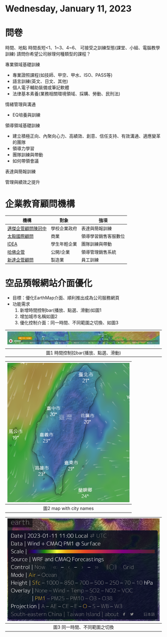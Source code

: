 # Wednesday, January 11, 2023

# 問卷

時間、地點
時間長短<1、1\~3、4\~6、
可接受之訓練型態(課堂、小組、電腦教學訓練)
請問你希望公司辦理何種類型的課程？

專業領域基礎訓練
- 專業證照課程(如技師、甲空、甲水、ISO、PASS等)
- 語言訓練(英文、日文、其他)
- 個人電子輔助裝備或筆記軟體
- 法律基本素養(業務相關環境領域、採購、勞動、民刑法)

情緒管理與溝通
- EQ培養與訓練

領導領域基礎訓練
- 建立積極正向、內聚向心力、高績效、創意、信任支持、有效溝通、適應變革的團隊
- 領導力學習
- 團隊訓練與帶動
- 如何帶領會議

表達與簡報訓練


管理與績效之提升

# 企業教育顧問機構

機構|對象|強項
-|-|-
[邁傑企管顧問陳冠中](https://mjpcg.com/about/)|學校企業政府|表達與簡報訓練
[太毅國際顧問](https://www.timingasia.com/about/)|商業|領導學習銷售客服數位
[IDEA](https://www.paidea.com.tw/about/training-director/)|學生年輕企業|團隊訓練與帶動
[哈佛企管](https://www.harment.com/)|公開/企業|領導管理銷售系統
[新達企管顧問](http://hrservice.com.tw/)|製造業|員工訓練

# 空品預報網站介面優化

- 目標：優化EarthMap介面、順利推出成為公司服務網頁
- 功能需求
  1. 新增時間控制bar(播放、點選、滑動)如圖1
  2. 增加城市名稱如圖2
  3. 優化控制介面：同一時間、不同範圍之切換、如圖3

|![圖1](https://raw.githubusercontent.com/sinotec2/foam1/master/attachments/2023-01-11-11-21-33.png)|
|:-:|
|圖1 時間控制拉bar(播放、點選、滑動)|

|![圖2](https://raw.githubusercontent.com/sinotec2/foam1/master/attachments/2023-01-11-11-23-40.png)|
|:-:|
|圖2 map with city names|

|![圖3](https://raw.githubusercontent.com/sinotec2/foam1/master/attachments/2023-01-11-11-29-16.png)|
|:-:|
|圖3 同一時間、不同範圍之切換|
